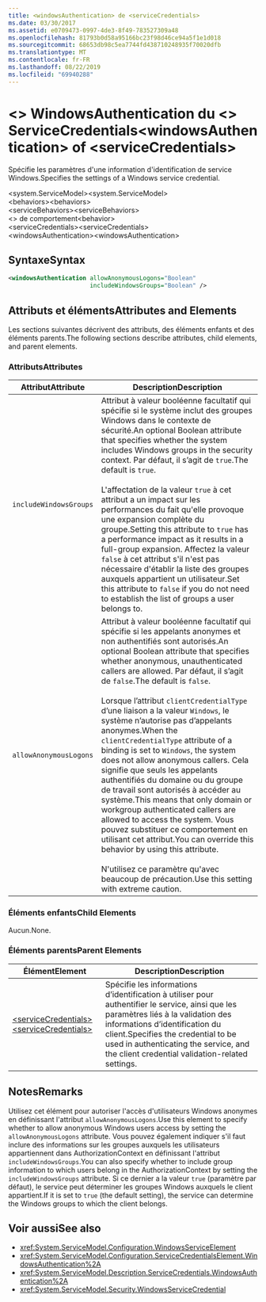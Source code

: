 ```yaml
---
title: <windowsAuthentication> de <serviceCredentials>
ms.date: 03/30/2017
ms.assetid: e0709473-0997-4de3-8f49-783527309a48
ms.openlocfilehash: 81793b0d58a95166bc23f98d46ce94a5f1e1d018
ms.sourcegitcommit: 68653db98c5ea7744fd438710248935f70020dfb
ms.translationtype: MT
ms.contentlocale: fr-FR
ms.lasthandoff: 08/22/2019
ms.locfileid: "69940288"
---
```

# <a name="windowsauthentication-of-servicecredentials"></a><span data-ttu-id="6027f-102">\<> WindowsAuthentication du \<> ServiceCredentials</span><span class="sxs-lookup"><span data-stu-id="6027f-102">\<windowsAuthentication> of \<serviceCredentials></span></span>
<span data-ttu-id="6027f-103">Spécifie les paramètres d'une information d'identification de service Windows.</span><span class="sxs-lookup"><span data-stu-id="6027f-103">Specifies the settings of a Windows service credential.</span></span>  
  
 <span data-ttu-id="6027f-104">\<system.ServiceModel></span><span class="sxs-lookup"><span data-stu-id="6027f-104">\<system.ServiceModel></span></span>  
<span data-ttu-id="6027f-105">\<behaviors></span><span class="sxs-lookup"><span data-stu-id="6027f-105">\<behaviors></span></span>  
<span data-ttu-id="6027f-106">\<serviceBehaviors></span><span class="sxs-lookup"><span data-stu-id="6027f-106">\<serviceBehaviors></span></span>  
<span data-ttu-id="6027f-107">\<> de comportement</span><span class="sxs-lookup"><span data-stu-id="6027f-107">\<behavior></span></span>  
<span data-ttu-id="6027f-108">\<serviceCredentials></span><span class="sxs-lookup"><span data-stu-id="6027f-108">\<serviceCredentials></span></span>  
<span data-ttu-id="6027f-109">\<windowsAuthentication></span><span class="sxs-lookup"><span data-stu-id="6027f-109">\<windowsAuthentication></span></span>  
  
## <a name="syntax"></a><span data-ttu-id="6027f-110">Syntaxe</span><span class="sxs-lookup"><span data-stu-id="6027f-110">Syntax</span></span>  
  
```xml  
<windowsAuthentication allowAnonymousLogons="Boolean"
                       includeWindowsGroups="Boolean" />
```  
  
## <a name="attributes-and-elements"></a><span data-ttu-id="6027f-111">Attributs et éléments</span><span class="sxs-lookup"><span data-stu-id="6027f-111">Attributes and Elements</span></span>  
 <span data-ttu-id="6027f-112">Les sections suivantes décrivent des attributs, des éléments enfants et des éléments parents.</span><span class="sxs-lookup"><span data-stu-id="6027f-112">The following sections describe attributes, child elements, and parent elements.</span></span>  
  
### <a name="attributes"></a><span data-ttu-id="6027f-113">Attributs</span><span class="sxs-lookup"><span data-stu-id="6027f-113">Attributes</span></span>  
  
|<span data-ttu-id="6027f-114">Attribut</span><span class="sxs-lookup"><span data-stu-id="6027f-114">Attribute</span></span>|<span data-ttu-id="6027f-115">Description</span><span class="sxs-lookup"><span data-stu-id="6027f-115">Description</span></span>|  
|---------------|-----------------|  
|`includeWindowsGroups`|<span data-ttu-id="6027f-116">Attribut à valeur booléenne facultatif qui spécifie si le système inclut des groupes Windows dans le contexte de sécurité.</span><span class="sxs-lookup"><span data-stu-id="6027f-116">An optional Boolean attribute that specifies whether the system includes Windows groups in the security context.</span></span> <span data-ttu-id="6027f-117">Par défaut, il s’agit de `true`.</span><span class="sxs-lookup"><span data-stu-id="6027f-117">The default is `true`.</span></span><br /><br /> <span data-ttu-id="6027f-118">L'affectation de la valeur `true` à cet attribut a un impact sur les performances du fait qu'elle provoque une expansion complète du groupe.</span><span class="sxs-lookup"><span data-stu-id="6027f-118">Setting this attribute to `true` has a performance impact as it results in a full-group expansion.</span></span> <span data-ttu-id="6027f-119">Affectez la valeur `false` à cet attribut s'il n'est pas nécessaire d'établir la liste des groupes auxquels appartient un utilisateur.</span><span class="sxs-lookup"><span data-stu-id="6027f-119">Set this attribute to `false` if you do not need to establish the list of groups a user belongs to.</span></span>|  
|`allowAnonymousLogons`|<span data-ttu-id="6027f-120">Attribut à valeur booléenne facultatif qui spécifie si les appelants anonymes et non authentifiés sont autorisés.</span><span class="sxs-lookup"><span data-stu-id="6027f-120">An optional Boolean attribute that specifies whether anonymous, unauthenticated callers are allowed.</span></span> <span data-ttu-id="6027f-121">Par défaut, il s’agit de `false`.</span><span class="sxs-lookup"><span data-stu-id="6027f-121">The default is `false`.</span></span><br /><br /> <span data-ttu-id="6027f-122">Lorsque l’attribut `clientCredentialType` d’une liaison a la valeur `Windows`, le système n’autorise pas d’appelants anonymes.</span><span class="sxs-lookup"><span data-stu-id="6027f-122">When the `clientCredentialType` attribute of a binding is set to `Windows`, the system does not allow anonymous callers.</span></span> <span data-ttu-id="6027f-123">Cela signifie que seuls les appelants authentifiés du domaine ou du groupe de travail sont autorisés à accéder au système.</span><span class="sxs-lookup"><span data-stu-id="6027f-123">This means that only domain or workgroup authenticated callers are allowed to access the system.</span></span> <span data-ttu-id="6027f-124">Vous pouvez substituer ce comportement en utilisant cet attribut.</span><span class="sxs-lookup"><span data-stu-id="6027f-124">You can override this behavior by using this attribute.</span></span><br /><br /> <span data-ttu-id="6027f-125">N'utilisez ce paramètre qu'avec beaucoup de précaution.</span><span class="sxs-lookup"><span data-stu-id="6027f-125">Use this setting with extreme caution.</span></span>|  
  
### <a name="child-elements"></a><span data-ttu-id="6027f-126">Éléments enfants</span><span class="sxs-lookup"><span data-stu-id="6027f-126">Child Elements</span></span>  
 <span data-ttu-id="6027f-127">Aucun.</span><span class="sxs-lookup"><span data-stu-id="6027f-127">None.</span></span>  
  
### <a name="parent-elements"></a><span data-ttu-id="6027f-128">Éléments parents</span><span class="sxs-lookup"><span data-stu-id="6027f-128">Parent Elements</span></span>  
  
|<span data-ttu-id="6027f-129">Élément</span><span class="sxs-lookup"><span data-stu-id="6027f-129">Element</span></span>|<span data-ttu-id="6027f-130">Description</span><span class="sxs-lookup"><span data-stu-id="6027f-130">Description</span></span>|  
|-------------|-----------------|  
|[<span data-ttu-id="6027f-131">\<serviceCredentials></span><span class="sxs-lookup"><span data-stu-id="6027f-131">\<serviceCredentials></span></span>](servicecredentials.md)|<span data-ttu-id="6027f-132">Spécifie les informations d’identification à utiliser pour authentifier le service, ainsi que les paramètres liés à la validation des informations d’identification du client.</span><span class="sxs-lookup"><span data-stu-id="6027f-132">Specifies the credential to be used in authenticating the service, and the client credential validation-related settings.</span></span>|  
  
## <a name="remarks"></a><span data-ttu-id="6027f-133">Notes</span><span class="sxs-lookup"><span data-stu-id="6027f-133">Remarks</span></span>  
 <span data-ttu-id="6027f-134">Utilisez cet élément pour autoriser l'accès d'utilisateurs Windows anonymes en définissant l'attribut `allowAnonymousLogons`.</span><span class="sxs-lookup"><span data-stu-id="6027f-134">Use this element to specify whether to allow anonymous Windows users access by setting the `allowAnonymousLogons` attribute.</span></span> <span data-ttu-id="6027f-135">Vous pouvez également indiquer s'il faut inclure des informations sur les groupes auxquels les utilisateurs appartiennent dans AuthorizationContext en définissant l'attribut `includeWindowsGroups`.</span><span class="sxs-lookup"><span data-stu-id="6027f-135">You can also specify whether to include group information to which users belong in the AuthorizationContext by setting the `includeWindowsGroups` attribute.</span></span> <span data-ttu-id="6027f-136">Si ce dernier a la valeur `true` (paramètre par défaut), le service peut déterminer les groupes Windows auxquels le client appartient.</span><span class="sxs-lookup"><span data-stu-id="6027f-136">If it is set to `true` (the default setting), the service can determine the Windows groups to which the client belongs.</span></span>  
  
## <a name="see-also"></a><span data-ttu-id="6027f-137">Voir aussi</span><span class="sxs-lookup"><span data-stu-id="6027f-137">See also</span></span>

- <xref:System.ServiceModel.Configuration.WindowsServiceElement>
- <xref:System.ServiceModel.Configuration.ServiceCredentialsElement.WindowsAuthentication%2A>
- <xref:System.ServiceModel.Description.ServiceCredentials.WindowsAuthentication%2A>
- <xref:System.ServiceModel.Security.WindowsServiceCredential>
